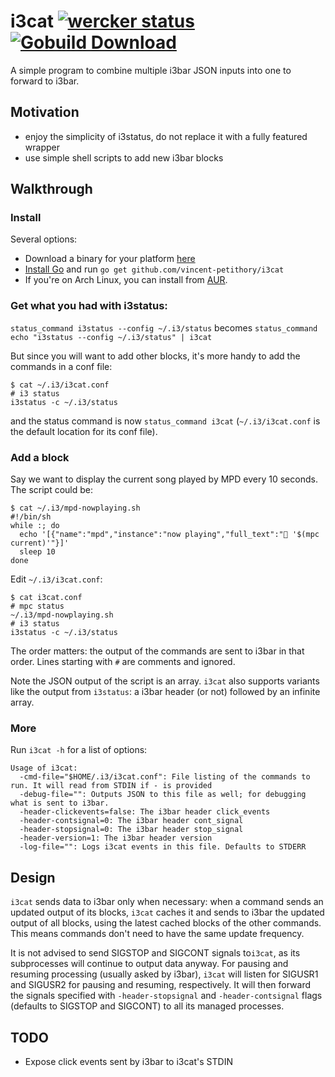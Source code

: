 # i3cat [![wercker status](https://app.wercker.com/status/f9749c41b63024450dc703f139e922ce/m/ "wercker status")](https://app.wercker.com/project/bykey/f9749c41b63024450dc703f139e922ce) [![Gobuild Download](http://gobuild.io/badge/github.com/vincent-petithory/i3cat/download.png)](http://gobuild.io/github.com/vincent-petithory/i3cat)

A simple program to combine multiple i3bar JSON inputs into one to forward to i3bar.

## Motivation

 * enjoy the simplicity of i3status, do not replace it with a fully featured wrapper
 * use simple shell scripts to add new i3bar blocks

## Walkthrough

### Install

Several options:

 * Download a binary for your platform [here](http://gobuild.io/github.com/vincent-petithory/i3cat)
 * [Install Go](http://golang.org/doc/install) and run `go get github.com/vincent-petithory/i3cat`
 * If you're on Arch Linux, you can install from [AUR](https://aur.archlinux.org/packages/i3cat-git/).

### Get what you had with i3status:

`status_command i3status --config ~/.i3/status` becomes `status_command echo "i3status --config ~/.i3/status" | i3cat`

But since you will want to add other blocks, it's more handy to add the commands in a conf file:

	$ cat ~/.i3/i3cat.conf
	# i3 status
	i3status -c ~/.i3/status

and the status command is now `status_command i3cat` (`~/.i3/i3cat.conf` is the default location for its conf file).

### Add a block

Say we want to display the current song played by MPD every 10 seconds. The script could be:

	$ cat ~/.i3/mpd-nowplaying.sh
	#!/bin/sh
	while :; do
	  echo '[{"name":"mpd","instance":"now playing","full_text":" '$(mpc current)'"}]'
	  sleep 10
	done

Edit `~/.i3/i3cat.conf`:

	$ cat i3cat.conf
	# mpc status
	~/.i3/mpd-nowplaying.sh
	# i3 status
	i3status -c ~/.i3/status

The order matters: the output of the commands are sent to i3bar in that order.
Lines starting with `#` are comments and ignored.

Note the JSON output of the script is an array. `i3cat` also supports variants like the output from `i3status`: a i3bar header (or not) followed by an infinite array.

### More

Run `i3cat -h` for a list of options:

    Usage of i3cat:
      -cmd-file="$HOME/.i3/i3cat.conf": File listing of the commands to run. It will read from STDIN if - is provided
      -debug-file="": Outputs JSON to this file as well; for debugging what is sent to i3bar.
      -header-clickevents=false: The i3bar header click_events
      -header-contsignal=0: The i3bar header cont_signal
      -header-stopsignal=0: The i3bar header stop_signal
      -header-version=1: The i3bar header version
      -log-file="": Logs i3cat events in this file. Defaults to STDERR

## Design

`i3cat` sends data to i3bar only when necessary: when a command sends an updated output of its blocks, `i3cat` caches it and sends to i3bar the updated output of all blocks, using the latest cached blocks of the other commands. This means commands don't need to have the same update frequency.

It is not advised to send SIGSTOP and SIGCONT signals to`i3cat`, as its subprocesses will continue to output data anyway.
For pausing and resuming processing (usually asked by i3bar), `i3cat` will listen for SIGUSR1 and SIGUSR2 for pausing and resuming, respectively. It will then forward the signals specified with `-header-stopsignal` and `-header-contsignal` flags (defaults to SIGSTOP and SIGCONT) to all its managed processes.

## TODO

 * Expose click events sent by i3bar to i3cat's STDIN

